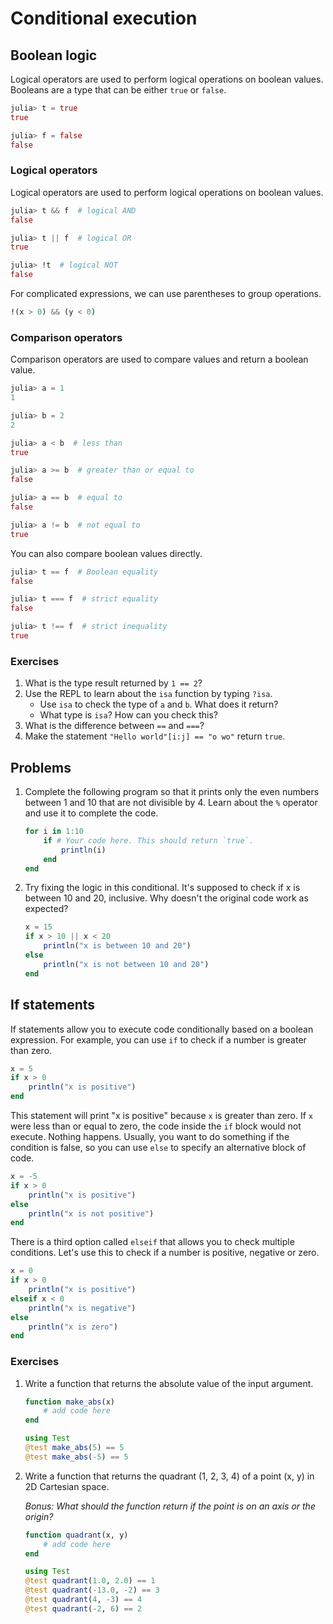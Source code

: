 # Conditional execution


## Boolean logic
Logical operators are used to perform logical operations on boolean values.
Booleans are a type that can be either `true` or `false`.

```julia
julia> t = true
true

julia> f = false
false
```

### Logical operators
Logical operators are used to perform logical operations on boolean values.

```julia
julia> t && f  # logical AND
false

julia> t || f  # logical OR
true

julia> !t  # logical NOT
false
```
For complicated expressions, we can use parentheses to group operations.

```julia
!(x > 0) && (y < 0)
```


### Comparison operators
Comparison operators are used to compare values and return a boolean value.

```julia
julia> a = 1
1

julia> b = 2
2

julia> a < b  # less than
true

julia> a >= b  # greater than or equal to
false

julia> a == b  # equal to
false

julia> a != b  # not equal to
true
```

You can also compare boolean values directly.

```julia
julia> t == f  # Boolean equality
false

julia> t === f  # strict equality
false

julia> t !== f  # strict inequality
true
```


### Exercises
1. What is the type result returned by `1 == 2`?
2. Use the REPL to learn about the `isa` function by typing `?isa`.
    - Use `isa` to check the type of `a` and `b`. What does it return?
    - What type is `isa`? How can you check this?
3. What is the difference between `==` and `===`?
4.  Make the statement `"Hello world"[i:j] == "o wo"` return `true`.


## Problems
1. Complete the following program so that it prints only the even numbers between 1 and 10 that are not divisible by 4.
Learn about the `%` operator and use it to complete the code.

    ```julia
    for i in 1:10
        if # Your code here. This should return `true`.
            println(i)
        end
    end
    ```

2. Try fixing the logic in this conditional. It's supposed to check if x is between 10 and 20, inclusive.
Why doesn't the original code work as expected?

    ```julia
    x = 15
    if x > 10 || x < 20
        println("x is between 10 and 20")
    else
        println("x is not between 10 and 20")
    end
    ```

## If statements
If statements allow you to execute code conditionally based on a boolean expression.
For example, you can use `if` to check if a number is greater than zero.
```julia
x = 5
if x > 0
    println("x is positive")
end
```
This statement will print "x is positive" because `x` is greater than zero.
If `x` were less than or equal to zero, the code inside the `if` block would not execute.
Nothing happens.
Usually, you want to do something if the condition is false, so you can use `else` to specify an alternative block of code.
```julia
x = -5
if x > 0
    println("x is positive")
else
    println("x is not positive")
end
```

There is a third option called `elseif` that allows you to check multiple conditions.
Let's use this to check if a number is positive, negative or zero.
```julia
x = 0
if x > 0
    println("x is positive")
elseif x < 0
    println("x is negative")
else
    println("x is zero")
end
```

### Exercises
1. Write a function that returns the absolute value of the input argument.

    ```julia
    function make_abs(x)
        # add code here
    end

    using Test
    @test make_abs(5) == 5
    @test make_abs(-5) == 5
    ```

2. Write a function that returns the quadrant (1, 2, 3, 4) of a point (x, y) in 2D Cartesian space.

    *Bonus: What should the function return if the point is on an axis or the origin?*

    ```julia
    function quadrant(x, y)
        # add code here
    end

    using Test
    @test quadrant(1.0, 2.0) == 1
    @test quadrant(-13.0, -2) == 3
    @test quadrant(4, -3) == 4
    @test quadrant(-2, 6) == 2
    ```
